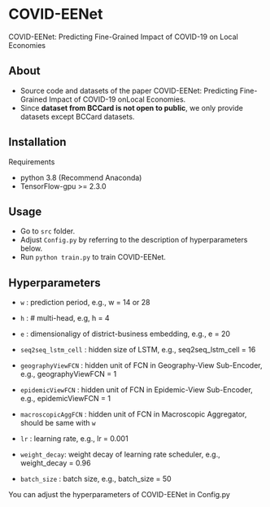 # COVID-EENet
COVID-EENet: Predicting Fine-Grained Impact of COVID-19 on Local Economies

## About
- Source code and datasets of the paper COVID-EENet: Predicting Fine-Grained Impact of COVID-19 onLocal Economies.
- Since **dataset from BCCard is not open to public**, we only provide datasets except BCCard datasets.

## Installation
Requirements

- python 3.8 (Recommend Anaconda)
- TensorFlow-gpu >= 2.3.0

## Usage
- Go to `src` folder.
- Adjust `Config.py` by referring to the description of hyperparameters below.
- Run `python train.py` to train COVID-EENet.

## Hyperparameters
- `w` : prediction period, e.g., w = 14 or 28

- `h` : # multi-head, e.g, h = 4
- `e` : dimensionaligy of district-business embedding, e.g., e = 20
- `seq2seq_lstm_cell` : hidden size of LSTM, e.g., seq2seq_lstm_cell = 16
- `geographyViewFCN`  : hidden unit of FCN in Geography-View Sub-Encoder, e.g., geographyViewFCN = 1
- `epidemicViewFCN`   : hidden unit of FCN in Epidemic-View Sub-Encoder, e.g., epidemicViewFCN = 1
- `macroscopicAggFCN` : hidden unit of FCN in Macroscopic Aggregator, should be same with `w`

- `lr` : learning rate, e.g., lr = 0.001 
- `weight_decay`: weight decay of learning rate scheduler, e.g., weight_decay = 0.96
- `batch_size` : batch size, e.g., batch_size = 50

You can adjust the hyperparameters of COVID-EENet in Config.py


